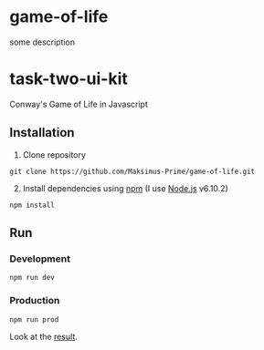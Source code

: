 # game-of-life
some description

# task-two-ui-kit
Conway's Game of Life in Javascript
## Installation
1. Clone repository
```
git clone https://github.com/Maksimus-Prime/game-of-life.git
```
2. Install dependencies using [npm](https://www.npmjs.com/) (I use [Node.js](https://nodejs.org) v6.10.2)
```
npm install
```
## Run
### Development
```
npm run dev
```
### Production
```
npm run prod
```
Look at the [result](https://maksimus-prime.github.io/game-of-life/).